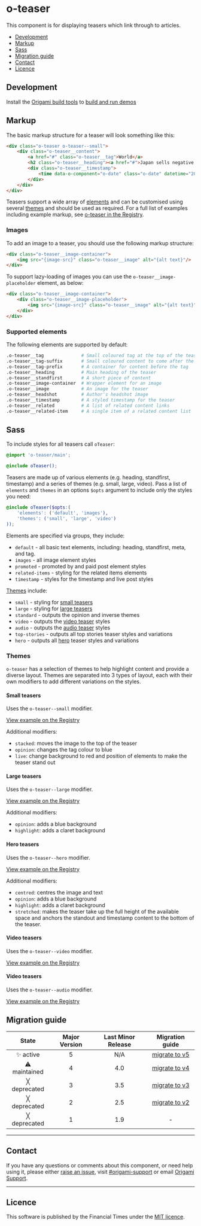 # o-teaser

This component is for displaying teasers which link through to articles.

- [Development](#development)
- [Markup](#markup)
- [Sass](#sass)
- [Migration guide](#migration-guide)
- [Contact](#contact)
- [Licence](#licence)

## Development

Install the [Origami build tools](https://github.com/Financial-Times/origami-build-tools/blob/master/README.md) to [build and run demos](https://github.com/Financial-Times/origami-build-tools/blob/master/README.md#developing-modules-locally)

## Markup

The basic markup structure for a teaser will look something like this:

```html
<div class="o-teaser o-teaser--small">
	<div class="o-teaser__content">
		<a href="#" class="o-teaser__tag">World</a>
		<h2 class="o-teaser__heading"><a href="#">Japan sells negative yield 10-year bonds</a></h2>
		<div class="o-teaser__timestamp">
			<time data-o-component="o-date" class="o-date" datetime="2016-02-29T12:35:48Z">2016-02-29T12:35:48Z</time>
		</div>
	</div>
</div>
```

Teasers support a wide array of [elements](#supported-elements) and can be customised using several [themes](#themes) and should be used as required. For a full list of examples including example markup, see [o-teaser in the Registry](http://registry.origami.ft.com/components/o-teaser).


### Images

To add an image to a teaser, you should use the following markup structure:

```html
<div class="o-teaser__image-container">
	<img src="{image-src}" class="o-teaser__image" alt="{alt text}"/>
</div>
```

To support lazy-loading of images you can use the `o-teaser__image-placeholder` element, as below:

```html
<div class="o-teaser__image-container">
	<div class="o-teaser__image-placeholder">
		<img src="{image-src}" class="o-teaser__image" alt="{alt text}"/>
	</div>
</div>
```


### Supported elements

The following elements are supported by default:

```sh
.o-teaser__tag              # Small coloured tag at the top of the teaser
.o-teaser__tag-suffix       # Small coloured content to come after the tag, such as timestamp or duration
.o-teaser__tag-prefix       # A container for content before the tag
.o-teaser__heading          # Main heading of the teaser
.o-teaser__standfirst       # A short piece of content
.o-teaser__image-container  # Wrapper element for an image
.o-teaser__image            # An image for the teaser
.o-teaser__headshot         # Author's headshot image
.o-teaser__timestamp        # A styled timestamp for the teaser
.o-teaser__related          # A list of related content links
.o-teaser__related-item     # A single item of a related content list
```


## Sass

To include styles for all teasers call `oTeaser`:
```scss
@import 'o-teaser/main';

@include oTeaser();
```

Teasers are made up of various elements (e.g. heading, standfirst, timestamp) and a series of themes (e.g. small, large, video). Pass a list of `elements` and `themes` in an options `$opts` argument to include only the styles you need:

```scss
@include oTeaser($opts:(
	'elements': ('default', 'images'),
	'themes': ('small', 'large', 'video')
));
```

Elements are specified via groups, they include:

- `default` - all basic text elements, including: heading, standfirst, meta, and tag.
- `images` - all image element styles
- `promoted` - promoted by and paid post element styles
- `related-items` - styling for the related items elements
- `timestamp` - styles for the timestamp and live post styles

[Themes](#themes) include:

- `small` - styling for [small teasers](#small-teasers)
- `large` - styling for [large teasers](#large-teasers)
- `standard` - outputs the opinion and inverse themes
- `video` - outputs the [video teaser](#video-teasers) styles
- `audio` - outputs the [audio teaser](#audio-teasers) styles
- `top-stories` - outputs all top stories teaser styles and variations
- `hero` - outputs all [hero](#hero-teasers) teaser styles and variations

### Themes

`o-teaser` has a selection of themes to help highlight content and provide a diverse layout. Themes are separated into 3 types of layout, each with their own modifiers to add different variations on the styles.

#### Small teasers

Uses the `o-teaser--small` modifier.

[View example on the Registry](http://registry.origami.ft.com/components/o-teaser#demo-small)

Additional modifiers:

- `stacked`: moves the image to the top of the teaser
- `opinion`: changes the tag colour to blue
- `live`: change background to red and position of elements to make the teaser stand out

#### Large teasers

Uses the `o-teaser--large` modifier.

[View example on the Registry](http://registry.origami.ft.com/components/o-teaser#demo-large)

Additional modifiers:

- `opinion`: adds a blue background
- `highlight`: adds a claret background

#### Hero teasers

Uses the `o-teaser--hero` modifier.

[View example on the Registry](http://registry.origami.ft.com/components/o-teaser#demo-hero)

Additional modifiers:

- `centred`: centres the image and text
- `opinion`: adds a blue background
- `highlight`: adds a claret background
- `stretched`: makes the teaser take up the full height of the available space and anchors the standout and timestamp content to the bottom of the teaser.

#### Video teasers

Uses the `o-teaser--video` modifier.

[View example on the Registry](http://registry.origami.ft.com/components/o-teaser#demo-video)

#### Video teasers

Uses the `o-teaser--audio` modifier.

[View example on the Registry](http://registry.origami.ft.com/components/o-teaser#demo-audio)


## Migration guide

State | Major Version | Last Minor Release | Migration guide |
:---: | :---: | :---: | :---:
✨ active | 5 | N/A  | [migrate to v5](MIGRATION.md#migrating-from-v4-to-v5) |
⚠ maintained | 4 | 4.0  | [migrate to v4](MIGRATION.md#migrating-from-v3-to-v4) |
╳ deprecated | 3 | 3.5  | [migrate to v3](MIGRATION.md#migrating-from-v2-to-v3) |
╳ deprecated | 2 | 2.5  | [migrate to v2](MIGRATION.md#migrating-from-v1-to-v2) |
╳ deprecated | 1 | 1.9 | - |

----

## Contact

If you have any questions or comments about this component, or need help using it, please either [raise an issue](https://github.com/Financial-Times/o-teaser/issues), visit [#origami-support](https://financialtimes.slack.com/messages/origami-support/) or email [Origami Support](mailto:origami-support@ft.com).


----

## Licence

This software is published by the Financial Times under the [MIT licence](http://opensource.org/licenses/MIT).
